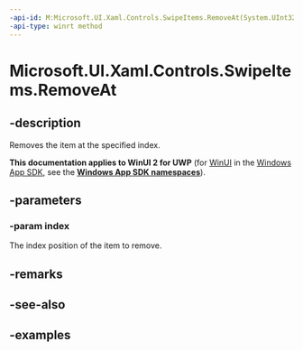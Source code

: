 ```yaml
---
-api-id: M:Microsoft.UI.Xaml.Controls.SwipeItems.RemoveAt(System.UInt32)
-api-type: winrt method
---
```

<!-- Method syntax.
public void SwipeItems.RemoveAt(UInt32 index)
-->

# Microsoft.UI.Xaml.Controls.SwipeItems.RemoveAt


## -description

Removes the item at the specified index.


**This documentation applies to WinUI 2 for UWP** (for [WinUI](/windows/apps/winui/winui3/) in the [Windows App SDK](/windows/apps/windows-app-sdk/), see the **[Windows App SDK namespaces](/windows/windows-app-sdk/api/winrt/)**).

## -parameters


### -param index

The index position of the item to remove.


## -remarks


## -see-also


## -examples


